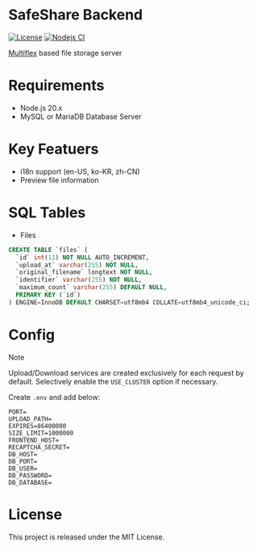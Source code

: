 # SafeShare Backend

[![License](https://img.shields.io/badge/License-MIT-blue)](#license)
[![Nodejs CI](https://github.com/vientorepublic/safeshare-backend/actions/workflows/nodejs.yml/badge.svg)](https://github.com/vientorepublic/safeshare-backend/actions/workflows/nodejs.yml)

[Multiflex](https://github.com/vientorepublic/multiflex) based file storage server

# Requirements

- Node.js 20.x
- MySQL or MariaDB Database Server

# Key Featuers

- i18n support (en-US, ko-KR, zh-CN)
- Preview file information

# SQL Tables

- Files

```sql
CREATE TABLE `files` (
  `id` int(11) NOT NULL AUTO_INCREMENT,
  `upload_at` varchar(255) NOT NULL,
  `original_filename` longtext NOT NULL,
  `identifier` varchar(255) NOT NULL,
  `maximum_count` varchar(255) DEFAULT NULL,
  PRIMARY KEY (`id`)
) ENGINE=InnoDB DEFAULT CHARSET=utf8mb4 COLLATE=utf8mb4_unicode_ci;
```

# Config

> [!NOTE]  
> Upload/Download services are created exclusively for each request by default. Selectively enable the `USE_CLUSTER` option if necessary.

Create `.env` and add below:

```
PORT=
UPLOAD_PATH=
EXPIRES=86400000
SIZE_LIMIT=1000000
FRONTEND_HOST=
RECAPTCHA_SECRET=
DB_HOST=
DB_PORT=
DB_USER=
DB_PASSWORD=
DB_DATABASE=
```

# License

This project is released under the MIT License.
